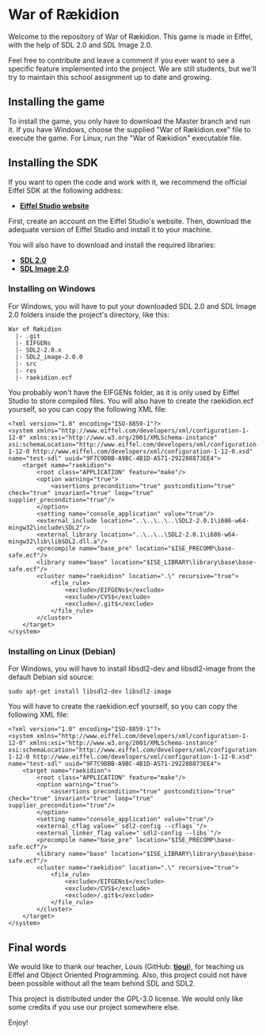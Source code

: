 War of Rækidion
===============

Welcome to the repository of War of Rækidion. This game is made in Eiffel, 
with the help of SDL 2.0 and SDL Image 2.0. 

Feel free to contribute and 
leave a comment if you ever want to see a specific feature implemented into 
the project. We are still students, but we'll try to maintain this school 
assignment up to date and growing.

Installing the game
----------------------

To install the game, you only have to download the Master branch and run it. 
If you have Windows, choose the supplied "War of Rækidion.exe" file to execute the game.
For Linux, run the "War of Rækidion" executable file.

Installing the SDK
---------------------

If you want to open the code and work with it, we recommend the official Eiffel 
SDK at the following address: 

- [**Eiffel Studio website**][1]

First, create an account on the Eiffel Studio's website. Then, download the adequate 
version of Eiffel Studio and install it to your machine.

You will also have to download and install the required libraries: 

- [**SDL 2.0**][2]
- [**SDL Image 2.0**][3]

### Installing on Windows

For Windows, you will have to put your downloaded SDL 2.0 and SDL Image 2.0 
folders inside the project's directory, like this:

    War of Rækidion
      |- .git
      |- EIFGENs
      |- SDL2-2.0.x
      |- SDL2_image-2.0.0
      |- src
      |- res
      |- raekidion.ecf

You probably won't have the EIFGENs folder, as it is only used by Eiffel Studio to 
store compiled files. You will also have to create the raekidion.ecf yourself, so you 
can copy the following XML file:

	<?xml version="1.0" encoding="ISO-8859-1"?>
	<system xmlns="http://www.eiffel.com/developers/xml/configuration-1-12-0" xmlns:xsi="http://www.w3.org/2001/XMLSchema-instance" xsi:schemaLocation="http://www.eiffel.com/developers/xml/configuration-1-12-0 http://www.eiffel.com/developers/xml/configuration-1-12-0.xsd" name="test-sdl" uuid="9F7C9DBB-A9BC-4B1D-A571-292288873EE4">
		<target name="raekidion">
			<root class="APPLICATION" feature="make"/>
			<option warning="true">
				<assertions precondition="true" postcondition="true" check="true" invariant="true" loop="true" supplier_precondition="true"/>
			</option>
			<setting name="console_application" value="true"/>
			<external_include location="..\..\..\..\SDL2-2.0.1\i686-w64-mingw32\include\SDL2"/>
			<external_library location="..\..\..\SDL2-2.0.1\i686-w64-mingw32\lib\libSDL2.dll.a"/>
			<precompile name="base_pre" location="$ISE_PRECOMP\base-safe.ecf"/>
			<library name="base" location="$ISE_LIBRARY\library\base\base-safe.ecf"/>
			<cluster name="raekidion" location=".\" recursive="true">
				<file_rule>
					<exclude>/EIFGENs$</exclude>
					<exclude>/CVS$</exclude>
					<exclude>/.git$</exclude>
				</file_rule>
			</cluster>
		</target>
	</system>

### Installing on Linux (Debian)

For Windows, you will have to install libsdl2-dev and libsdl2-image from the default Debian 
sid source:

	sudo apt-get install libsdl2-dev libsdl2-image

You will have to create the raekidion.ecf yourself, so you can copy the following XML file:

	<?xml version="1.0" encoding="ISO-8859-1"?>
	<system xmlns="http://www.eiffel.com/developers/xml/configuration-1-12-0" xmlns:xsi="http://www.w3.org/2001/XMLSchema-instance" xsi:schemaLocation="http://www.eiffel.com/developers/xml/configuration-1-12-0 http://www.eiffel.com/developers/xml/configuration-1-12-0.xsd" name="test-sdl" uuid="9F7C9DBB-A9BC-4B1D-A571-292288873EE4">
		<target name="raekidion">
			<root class="APPLICATION" feature="make"/>
			<option warning="true">
				<assertions precondition="true" postcondition="true" check="true" invariant="true" loop="true" supplier_precondition="true"/>
			</option>
			<setting name="console_application" value="true"/>
			<external_cflag value="`sdl2-config --cflags`"/>
			<external_linker_flag value="`sdl2-config --libs`"/>
			<precompile name="base_pre" location="$ISE_PRECOMP\base-safe.ecf"/>
			<library name="base" location="$ISE_LIBRARY\library\base\base-safe.ecf"/>
			<cluster name="raekidion" location=".\" recursive="true">
				<file_rule>
					<exclude>/EIFGENs$</exclude>
					<exclude>/CVS$</exclude>
					<exclude>/.git$</exclude>
				</file_rule>
			</cluster>
		</target>
	</system>

Final words
-----------

We would like to thank our teacher, Louis (GitHub: [**tioui**][4]), for teaching us 
Eiffel and Object Oriented Programming. Also, this project could not have been 
possible without all the team behind SDL and SDL2.

This project is distributed under the GPL-3.0 license. We would only like some 
credits if you use our project somewhere else. 

Enjoy!

[1]:  http://www.eiffel.com/
[2]:  http://www.libsdl.org/download-2.0.php
[3]:  http://www.libsdl.org/projects/SDL_image/
[4]:  http://github.com/tioui
